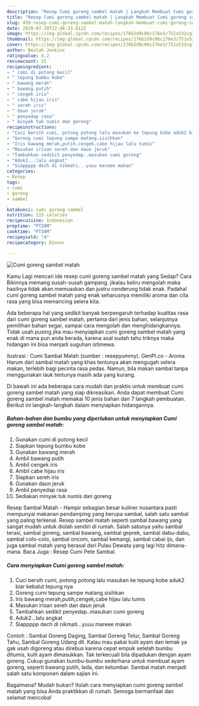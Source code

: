 ```yaml
---
description: "Resep Cumi goreng sambel matah | Langkah Membuat Cumi goreng sambel matah Yang Sempurna"
title: "Resep Cumi goreng sambel matah | Langkah Membuat Cumi goreng sambel matah Yang Sempurna"
slug: 459-resep-cumi-goreng-sambel-matah-langkah-membuat-cumi-goreng-sambel-matah-yang-sempurna
date: 2020-07-28T22:46:33.612Z
image: https://img-global.cpcdn.com/recipes/176b2d9c06c176e3/751x532cq70/cumi-goreng-sambel-matah-foto-resep-utama.jpg
thumbnail: https://img-global.cpcdn.com/recipes/176b2d9c06c176e3/751x532cq70/cumi-goreng-sambel-matah-foto-resep-utama.jpg
cover: https://img-global.cpcdn.com/recipes/176b2d9c06c176e3/751x532cq70/cumi-goreng-sambel-matah-foto-resep-utama.jpg
author: Beulah Jenkins
ratingvalue: 4.2
reviewcount: 15
recipeingredient:
- " cumi di potong kecil"
- " tepung bumbu kobe"
- " bawang merah"
- " bawang putih"
- " cengek iris"
- " cabe hijau iris"
- " sereh iris"
- " daun jeruk"
- " penyedap rasa"
- " minyak tuk numis dan goreng"
recipeinstructions:
- "Cuci bersih cumi, potong potong lalu masukan ke tepung kobe aduk2 biar kebalut tepung nya"
- "Goreng cumi tepung sampe matang.sisihkan"
- "Iris bawang merah,putih,cengek,cabe hijau lalu tumis"
- "Masukan irisan sereh dan daun jeruk"
- "Tambahkan sedikit penyedap..masukan cumi goreng"
- "Aduk2...lalu angkat"
- "Siappppp dech di nikmati...yuuu mareee makan"
categories:
- Resep
tags:
- cumi
- goreng
- sambel

katakunci: cumi goreng sambel 
nutrition: 115 calories
recipecuisine: Indonesian
preptime: "PT20M"
cooktime: "PT34M"
recipeyield: "4"
recipecategory: Dinner

---
```



![Cumi goreng sambel matah](https://img-global.cpcdn.com/recipes/176b2d9c06c176e3/751x532cq70/cumi-goreng-sambel-matah-foto-resep-utama.jpg)

Kamu Lagi mencari ide resep cumi goreng sambel matah yang Sedap? Cara Bikinnya memang susah-susah gampang. jikalau keliru mengolah maka hasilnya tidak akan memuaskan dan justru cenderung tidak enak. Padahal cumi goreng sambel matah yang enak seharusnya memiliki aroma dan cita rasa yang bisa memancing selera kita.

Ada beberapa hal yang sedikit banyak berpengaruh terhadap kualitas rasa dari cumi goreng sambel matah, pertama dari jenis bahan, selanjutnya pemilihan bahan segar, sampai cara mengolah dan menghidangkannya. Tidak usah pusing jika mau menyiapkan cumi goreng sambel matah yang enak di mana pun anda berada, karena asal sudah tahu triknya maka hidangan ini bisa menjadi suguhan istimewa.

ilustrasi : Cumi Sambal Matah (sumber : resepyummy). GenPI.co - Aroma Harum dari sambal matah yang khas tentunya akan mengugah selera makan, terlebih bagi pecinta rasa pedas. Namun, bila makan sambal tanpa menggunakan lauk tentunya masih ada yang kurang.


Di bawah ini ada beberapa cara mudah dan praktis untuk membuat cumi goreng sambel matah yang siap dikreasikan. Anda dapat membuat Cumi goreng sambel matah memakai 10 jenis bahan dan 7 langkah pembuatan. Berikut ini langkah-langkah dalam menyiapkan hidangannya.

<!--inarticleads1-->

##### Bahan-bahan dan bumbu yang diperlukan untuk menyiapkan Cumi goreng sambel matah:

1. Gunakan  cumi di potong kecil
1. Siapkan  tepung bumbu kobe
1. Gunakan  bawang merah
1. Ambil  bawang putih
1. Ambil  cengek iris
1. Ambil  cabe hijau iris
1. Siapkan  sereh iris
1. Gunakan  daun jeruk
1. Ambil  penyedap rasa
1. Sediakan  minyak tuk numis dan goreng


Resep Sambal Matah - Hampir sebagian besar kuliner nusantara pasti mempunyai makanan pendamping yang berupa sambal, salah satu sambal yang paling terkenal. Resep sambel matah seperti sambal bawang yang sangat mudah untuk diolah sendiri di rumah. Salah satunya yaitu sambal terasi, sambal goreng, sambal bawang, sambal geprek, sambal dabu-dabu, sambal colo-colo, sambal oncom, sambal kemangi, sambal cabai ijo, dan juga sambal matah yang berasal dari Pulau Dewata yang lagi hitz dimana-mana. Baca Juga : Resep Cumi Pete Sambal. 

<!--inarticleads2-->

##### Cara menyiapkan Cumi goreng sambel matah:

1. Cuci bersih cumi, potong potong lalu masukan ke tepung kobe aduk2 biar kebalut tepung nya
1. Goreng cumi tepung sampe matang.sisihkan
1. Iris bawang merah,putih,cengek,cabe hijau lalu tumis
1. Masukan irisan sereh dan daun jeruk
1. Tambahkan sedikit penyedap..masukan cumi goreng
1. Aduk2...lalu angkat
1. Siappppp dech di nikmati...yuuu mareee makan


Contoh : Sambal Goreng Daging, Sambal Goreng Telur, Sambal Goreng Tahu, Sambal Goreng Udang dll. Kalau mau pakai kulit ayam dan lemak ya gak usah digoreng atau direbus karena cepat empuk setelah bumbu ditumis, kulit ayam dimasukkan. Tak terkecuali bila dipadukan dengan ayam goreng. Cukup gunakan bumbu-bumbu sederhana untuk membuat ayam goreng, seperti bawang putih, lada, dan ketumbar. Sambal matah menjadi salah satu komponen dalam sajian ini. 

Bagaimana? Mudah bukan? Itulah cara menyiapkan cumi goreng sambel matah yang bisa Anda praktikkan di rumah. Semoga bermanfaat dan selamat mencoba!

